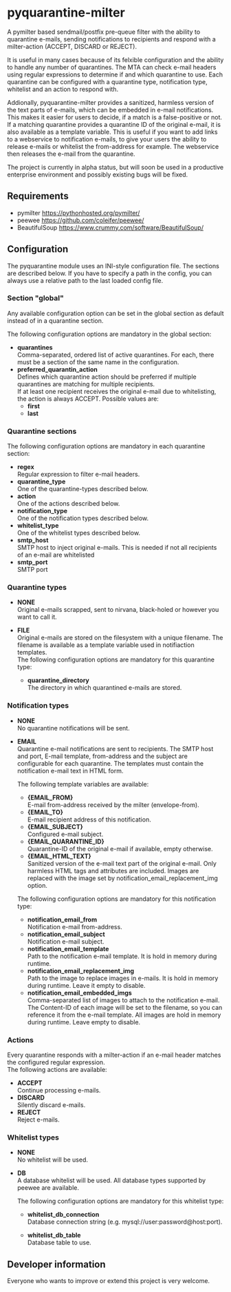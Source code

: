 # pyquarantine-milter
A pymilter based sendmail/postfix pre-queue filter with the ability to quarantine e-mails, sending notifications
to recipients and respond with a milter-action (ACCEPT, DISCARD or REJECT).

It is useful in many cases because of its felxible configuration and the ability to handle any number of quarantines.
The MTA can check e-mail headers using regular expressions to determine if and which quarantine to use. 
Each quarantine can be configured with a quarantine type, notification type, whitelist and an action to respond with.

Addionally, pyquarantine-milter provides a sanitized, harmless version of the text parts of e-mails, which can be embedded in e-mail notifications. This makes it easier for users to decide, if a match is a false-positive or not. If a matching quarantine provides a quarantine ID of the original e-mail, it is also available as a template variable. This is useful if you want to add links to a webservice to notification e-mails, to give your users the ability to release e-mails or whitelist the from-address for example. The webservice then releases the e-mail from the quarantine.

The project is currently in alpha status, but will soon be used in a productive enterprise environment and possibly existing bugs will be fixed.

## Requirements
* pymilter <https://pythonhosted.org/pymilter/>
* peewee <https://github.com/coleifer/peewee/>
* BeautifulSoup <https://www.crummy.com/software/BeautifulSoup/>

## Configuration
The pyquarantine module uses an INI-style configuration file. The sections are described below. If you have to specify a path in the config, you can always use a relative path to the last loaded config file.

### Section "global"
Any available configuration option can be set in the global section as default instead of in a quarantine section.  

The following configuration options are mandatory in the global section:
* **quarantines**  
  Comma-separated, ordered list of active quarantines. For each, there must be a section of the same name in the configuration.
* **preferred_quarantin_action**  
  Defines which quarantine action should be preferred if multiple quarantines are matching for multiple recipients.  
  If at least one recipient receives the original e-mail due to whitelisting, the action is always ACCEPT.
  Possible values are:
  * **first**
  * **last**

### Quarantine sections
The following configuration options are mandatory in each quarantine section:
* **regex**  
  Regular expression to filter e-mail headers.
* **quarantine_type**  
  One of the quarantine-types described below.
* **action**  
  One of the actions described below.
* **notification_type**  
  One of the notification types described below.
* **whitelist_type**  
  One of the whitelist types described below.
* **smtp_host**  
  SMTP host to inject original e-mails. This is needed if not all recipients of an e-mail are whitelisted
* **smtp_port**  
  SMTP port

### Quarantine types
* **NONE**  
  Original e-mails scrapped, sent to nirvana, black-holed or however you want to call it.

* **FILE**  
  Original e-mails are stored on the filesystem with a unique filename. The filename is available as a
  template variable used in notifiaction templates.  
  The following configuration options are mandatory for this quarantine type:
  * **quarantine_directory**  
    The directory in which quarantined e-mails are stored.


### Notification types
* **NONE**  
  No quarantine notifications will be sent.

* **EMAIL**  
  Quarantine e-mail notifications are sent to recipients. The SMTP host and port, E-mail template, from-address and the subject are configurable for each quarantine. The templates must contain the notification e-mail text in HTML form.  

  The following template variables are available:
  * **{EMAIL_FROM}**  
    E-mail from-address received by the milter (envelope-from).
  * **{EMAIL_TO}**  
    E-mail recipient address of this notification.
  * **{EMAIL_SUBJECT}**  
    Configured e-mail subject.
  * **{EMAIL_QUARANTINE_ID}**  
    Quarantine-ID of the original e-mail if available, empty otherwise.
  * **{EMAIL_HTML_TEXT}**  
    Sanitized version of the e-mail text part of the original e-mail. Only harmless HTML tags and attributes are included. Images are replaced with the image set by notification_email_replacement_img option.

  The following configuration options are mandatory for this notification type:
  * **notification_email_from**  
    Notification e-mail from-address.
  * **notification_email_subject**  
    Notification e-mail subject.
  * **notification_email_template**  
    Path to the notification e-mail template. It is hold in memory during runtime.
  * **notification_email_replacement_img**  
    Path to the image to replace images in e-mails. It is hold in memory during runtime. Leave it empty to disable.
  * **notification_email_embedded_imgs**  
    Comma-separated list of images to attach to the notification e-mail. The Content-ID of each image will be set to the filename, so you can reference it from the e-mail template. All images are hold in memory during runtime. 
    Leave empty to disable.

### Actions
Every quarantine responds with a milter-action if an e-mail header matches the configured regular expression.  
The following actions are available:
* **ACCEPT**  
  Continue processing e-mails.
* **DISCARD**  
  Silently discard e-mails.
* **REJECT**  
  Reject e-mails.


### Whitelist types
* **NONE**  
  No whitelist will be used.

* **DB**  
  A database whitelist will be used. All database types supported by peewee are available.  

  The following configuration options are mandatory for this whitelist type:
  * **whitelist_db_connection**  
  Database connection string (e.g. mysql://user:password@host:port).  

  * **whitelist_db_table**  
  Database table to use.

## Developer information
Everyone who wants to improve or extend this project is very welcome.
